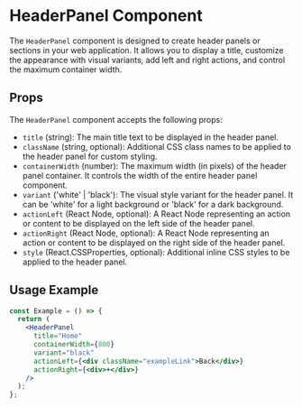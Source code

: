 # HeaderPanel Component

The `HeaderPanel` component is designed to create header panels or sections in your web application. It allows you to display a title, customize the appearance with visual variants, add left and right actions, and control the maximum container width.

## Props

The `HeaderPanel` component accepts the following props:

- `title` (string): The main title text to be displayed in the header panel.
- `className` (string, optional): Additional CSS class names to be applied to the header panel for custom styling.
- `containerWidth` (number): The maximum width (in pixels) of the header panel container. It controls the width of the entire header panel component.
- `variant` ('white' | 'black'): The visual style variant for the header panel. It can be 'white' for a light background or 'black' for a dark background.
- `actionLeft` (React Node, optional): A React Node representing an action or content to be displayed on the left side of the header panel.
- `actionRight` (React Node, optional): A React Node representing an action or content to be displayed on the right side of the header panel.
- `style` (React.CSSProperties, optional): Additional inline CSS styles to be applied to the header panel.

## Usage Example

```jsx
const Example = () => {
  return (
    <HeaderPanel
      title="Home"
      containerWidth={800}
      variant="black"
      actionLeft={<div className="exampleLink">Back</div>}
      actionRight={<div>+</div>}
    />
  );
};
